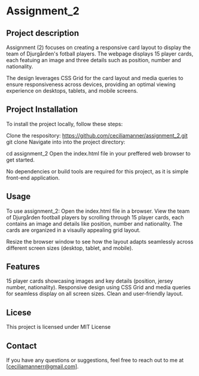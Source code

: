 # Assignment_2

## Project description
Assignment (2) focuses on creating a responsive card layout to display the team of Djurgården's fotball players. The webpage displays 15 player cards, each featuing an image and three details such as position, number and nationality. 

The design leverages CSS Grid for the card layout and media queries to ensure responsiveness across devices, providing an optimal viewing experience on desktops, tablets, and mobile screens.

## Project Installation 
To install the project locally, follow these steps:

Clone the respository: https://github.com/ceciliamanner/assignment_2.git
git clone 
Navigate into into the project directory:

cd assignment_2 
Open the index.html file in your preffered web browser to get started.

No dependencies or build tools are required for this project, as it is simple front-end application. 

## Usage
To use assignment_2:
Open the index.html file in a browser. 
View the team of Djurgården football players by scrolling through 15 player cards, each contains an image and details like position, number and nationality. 
The cards are organized in a visaully appealing grid layout. 

Resize the browser window to see how the layout adapts seamlessly across different screen sizes (desktop, tablet, and mobile).

## Features 
15 player cards showcasing images and key details (position, jersey number, nationality).
Responsive design using CSS Grid and media queries for seamless display on all screen sizes.
Clean and user-friendly layout.


## Licese
This project is licensed under MIT License 

## Contact 
If you have any questions or suggestions, feel free to reach out to me at [ceciliamannerr@gmail.com].

